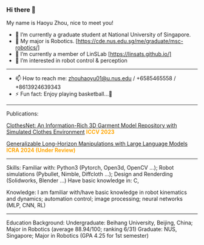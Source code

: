 ### Hi there 👋
My name is Haoyu Zhou, nice to meet you!
- 🔭 I’m currently a graduate student at National University of Singapore.
- 🌱 My major is Robotics. [https://cde.nus.edu.sg/me/graduate/msc-robotics/]
- 👯 I’m currently a member of LinSLab [https://linsats.github.io/]
- 🤔 I’m interested in robot control & perception
---
- 📫 How to reach me: zhouhaoyu01@u.nus.edu / +6585465558 / +8613924639343
- ⚡ Fun fact: Enjoy playing basketball...🏀

---
Publications:

[ClothesNet: An Information-Rich 3D Garment Model Repository with Simulated Clothes Environment](https://sites.google.com/view/clothesnet/)
<strong style="color: orange; font-weight: bold;">ICCV 2023</strong>

[Generalizable Long-Horizon Manipulations with Large Language Models](https://object814.github.io/Task-Condition-With-LLM/) 
<strong style="color: orange; font-weight: bold;">ICRA 2024 (Under Review)</strong>

---
Skills:
Familiar with: Python3 (Pytorch, Open3d, OpenCV ...); Robot simulations (Pybullet, Nimble, Diffcloth ...); Design and Renderding (Solidworks, Blender ...)
Have basic knowledge in: C, 

Knowledge:
I am familiar with/have basic knowledge in robot kinematics and dynamics; automation control; image processing; neural networks (MLP, CNN, RL)

---
Education Background:
Undergraduate: Beihang University, Beijing, China; Major in Robotics (average 88.94/100; ranking 6/31)
Graduate: NUS, Singapore; Major in Robotics (GPA 4.25 for 1st semester)
